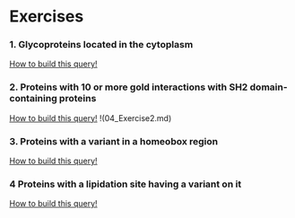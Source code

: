 # Exercises



### 1. Glycoproteins located in the cytoplasm
[How to build this query!](./03_Exercise1.md)


### 2. Proteins with 10 or more gold interactions with SH2 domain-containing proteins
[How to build this query!](./04_Exercise2.md)
!(04_Exercise2.md)


### 3. Proteins with a variant in a homeobox region
[How to build this query!](./05_Exercise3.md)


### 4 Proteins with a lipidation site having a variant on it
[How to build this query!](./06_Exercise4.md)


